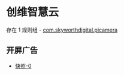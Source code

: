 # 创维智慧云

存在 1 规则组 - [com.skyworthdigital.picamera](/src/apps/com.skyworthdigital.picamera.ts)

## 开屏广告

- [快照-0](https://i.gkd.li/import/13497656)
